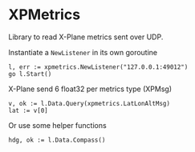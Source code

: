 # XPMetrics

Library to read X-Plane metrics sent over UDP.

Instantiate a `NewListener` in its own goroutine
```
l, err := xpmetrics.NewListener("127.0.0.1:49012")
go l.Start()
```

X-Plane send 6 float32 per metrics type (XPMsg)
```
v, ok := l.Data.Query(xpmetrics.LatLonAltMsg)
lat := v[0]
```

Or use some helper functions
```
hdg, ok := l.Data.Compass()
```